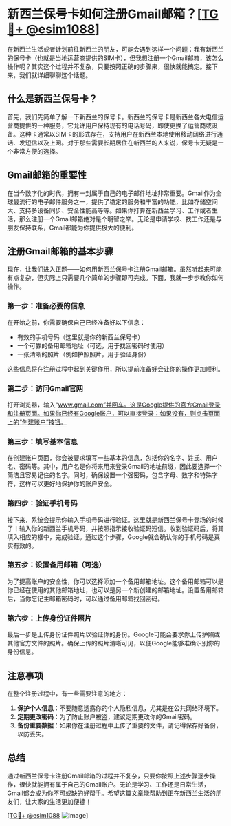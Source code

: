 # 新西兰保号卡如何注册Gmail邮箱？[[TG💪+ @esim1088](https://t.me/s/esim1088)]

在新西兰生活或者计划前往新西兰的朋友，可能会遇到这样一个问题：我有新西兰的保号卡（也就是当地运营商提供的SIM卡），但我想注册一个Gmail邮箱，该怎么操作呢？其实这个过程并不复杂，只要按照正确的步骤来，很快就能搞定。接下来，我们就详细聊聊这个话题。

## 什么是新西兰保号卡？

首先，我们先简单了解一下新西兰的保号卡。新西兰的保号卡是新西兰各大电信运营商提供的一种服务，它允许用户保持现有的电话号码，即使更换了运营商或设备。这种卡通常以SIM卡的形式存在，支持用户在新西兰本地使用移动网络进行通话、发短信以及上网。对于那些需要长期居住在新西兰的人来说，保号卡无疑是一个非常方便的选择。

## Gmail邮箱的重要性

在当今数字化的时代，拥有一封属于自己的电子邮件地址非常重要。Gmail作为全球最流行的电子邮件服务之一，提供了稳定的服务和丰富的功能，比如存储空间大、支持多设备同步、安全性能高等等。如果你打算在新西兰学习、工作或者生活，那么注册一个Gmail邮箱绝对是个明智之举。无论是申请学校、找工作还是与朋友保持联系，Gmail都能为你提供极大的便利。

## 注册Gmail邮箱的基本步骤

现在，让我们进入正题——如何用新西兰保号卡注册Gmail邮箱。虽然听起来可能有点复杂，但实际上只需要几个简单的步骤即可完成。下面，我就一步步教你如何操作。

### 第一步：准备必要的信息

在开始之前，你需要确保自己已经准备好以下信息：
- 有效的手机号码（这里就是你的新西兰保号卡）
- 一个可靠的备用邮箱地址（可选，用于找回密码时使用）
- 一张清晰的照片（例如护照照片，用于验证身份）

这些信息将在注册过程中起到关键作用，所以提前准备好会让你的操作更加顺利。

### 第二步：访问Gmail官网

打开浏览器，输入“www.gmail.com”并回车。这是Google提供的官方Gmail登录和注册页面。如果你已经有Google账户，可以直接登录；如果没有，则点击页面上的“创建账户”按钮。

### 第三步：填写基本信息

在创建账户页面，你会被要求填写一些基本的信息，包括你的名字、姓氏、用户名、密码等。其中，用户名是你将来用来登录Gmail的地址前缀，因此要选择一个简洁且容易记住的名字。同时，确保设置一个强密码，包含字母、数字和特殊字符，这样可以更好地保护你的账户安全。

### 第四步：验证手机号码

接下来，系统会提示你输入手机号码进行验证。这里就是新西兰保号卡登场的时候了！输入你的新西兰手机号码，并按照指示接收验证码短信。收到验证码后，将其填入相应的框中，完成验证。通过这个步骤，Google就会确认你的手机号码是真实有效的。

### 第五步：设置备用邮箱（可选）

为了提高账户的安全性，你可以选择添加一个备用邮箱地址。这个备用邮箱可以是你已经在使用的其他邮箱地址，也可以是另一个新创建的邮箱地址。设置备用邮箱后，当你忘记主邮箱密码时，可以通过备用邮箱找回密码。

### 第六步：上传身份证件照片

最后一步是上传身份证件照片以验证你的身份。Google可能会要求你上传护照或其他官方文件的照片。确保上传的照片清晰可见，以便Google能够准确识别你的身份信息。

## 注意事项

在整个注册过程中，有一些需要注意的地方：

1. **保护个人信息**：不要随意透露你的个人隐私信息，尤其是在公共网络环境下。
2. **定期更改密码**：为了防止账户被盗，建议定期更改你的Gmail密码。
3. **备份重要数据**：如果你在注册过程中上传了重要的文件，请记得保存好备份，以防丢失。

## 总结

通过新西兰保号卡注册Gmail邮箱的过程并不复杂，只要你按照上述步骤逐步操作，很快就能拥有属于自己的Gmail账户。无论是学习、工作还是日常生活，Gmail都会成为你不可或缺的好帮手。希望这篇文章能帮助到正在新西兰生活的朋友们，让大家的生活更加便捷！

[[TG💪+ @esim1088](https://t.me/s/esim1088) ![Image](https://i.postimg.cc/4NQfJmqS/Snipaste-2025-05-13-00-14-12.png)]